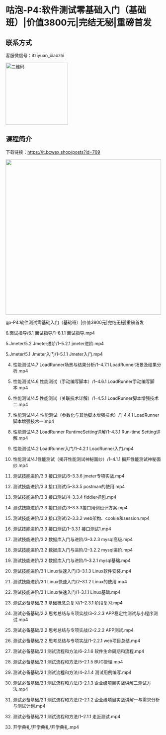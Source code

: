 # 咕泡-P4:软件测试零基础入门（基础班）|价值3800元|完结无秘|重磅首发

## 联系方式

客服微信号：itziyuan_xiaozhi

<img src="https://ziyuanyun.oss-cn-guangzhou.aliyuncs.com/common/20240614073449/666b82192834a.jpg" width="200" height="200" alt="二维码">

## 课程简介

下载链接：https://it.bcwex.shop/posts?id=769

<img src="https://ziyuanyun.oss-cn-guangzhou.aliyuncs.com/yun/20240515152305/664462d9b6c88.jpg" width="500" alt="">

  gp-P4:软件测试零基础入门（基础班）|价值3800元|完结无秘|重磅首发



 

 6.面试指导/6.1 面试指导/1&#8211;6.1.1 面试指导.mp4

 5.Jmeter/5.2 Jmeter进阶/1&#8211;5.2.1 jmeter进阶.mp4

 5.Jmeter/5.1 Jmeter入门/1&#8211;5.1.1 Jmeter入门.mp4

 4. 性能测试/4.7 LoadRunner场景与结果分析/1&#8211;4.7.1 LoadRunner场景及结果分析.mp4

 4. 性能测试/4.6 性能测试（手动编写脚本）/1&#8211;4.6.1 LoadRunner手动编写脚本.mp4

 4. 性能测试/4.5 性能测试（关联技术详解）/1&#8211;4.5.1 LoadRunner脚本增强技术二.mp4

 4. 性能测试/4.4 性能测试（参数化与其他脚本增强技术）/1&#8211;4.4.1 LoadRunner脚本增强技术一.mp4

 4. 性能测试/4.3 LoadRunner RuntimeSetting详解/1&#8211;4.3.1 Run-time Setting详解.mp4

 4. 性能测试/4.2 LoadRunner入门/1&#8211;4.2.1 LoadRunner入门.mp4

 4. 性能测试/4.1性能测试（揭开性能测试神秘面纱）/1&#8211;4.1.1 揭开性能测试神秘面纱.mp4

 3. 测试技能进阶/3.3 接口测试/6&#8211;3.3.6 jmeter专项实战.mp4

 3. 测试技能进阶/3.3 接口测试/5&#8211;3.3.5 postman的使用.mp4

 3. 测试技能进阶/3.3 接口测试/4&#8211;3.3.4 fiddler抓包.mp4

 3. 测试技能进阶/3.3 接口测试/3&#8211;3.3.3接口用例设计方案.mp4

 3. 测试技能进阶/3.3 接口测试/2&#8211;3.3.2 web架构、cookie和session.mp4

 3. 测试技能进阶/3.3 接口测试/1&#8211;3.3.1 接口测试1.mp4

 3. 测试技能进阶/3.2 数据库入门与进阶/3&#8211;3.2.3 mysql高级.mp4

 3. 测试技能进阶/3.2 数据库入门与进阶/2&#8211;3.2.2 mysql进阶.mp4

 3. 测试技能进阶/3.2 数据库入门与进阶/1&#8211;3.2.1 mysql基础.mp4

 3. 测试技能进阶/3.1 Linux快速入门/3&#8211;3.1.3 Linux软件安装.mp4

 3. 测试技能进阶/3.1 Linux快速入门/2&#8211;3.1.2 Linux的使用.mp4

 3. 测试技能进阶/3.1 Linux快速入门/1&#8211;3.1.1 Linux基础.mp4

 2. 测试必备基础/2.3 基础概念总复习/1&#8211;2.3.1 阶段复习.mp4

 2. 测试必备基础/2.2 思考总结与专项实战/3&#8211;2.2.3 APP稳定性测试与小程序测试.mp4

 2. 测试必备基础/2.2 思考总结与专项实战/2&#8211;2.2.2 APP测试.mp4

 2. 测试必备基础/2.2 思考总结与专项实战/1&#8211;2.2.1 web项目总结.mp4

 2. 测试必备基础/2.1 测试流程和方法/6&#8211;2.1.6 软件生命周期和流程.mp4

 2. 测试必备基础/2.1 测试流程和方法/5&#8211;2.1.5 BUG管理.mp4

 2. 测试必备基础/2.1 测试流程和方法/4&#8211;2.1.4 测试用例编写.mp4

 2. 测试必备基础/2.1 测试流程和方法/3&#8211;2.1.3 企业级项目实战讲解二测试方法.mp4

 2. 测试必备基础/2.1 测试流程和方法/2&#8211;2.1.2 企业级项目实战讲解一与需求分析与测试计划.mp4

 2. 测试必备基础/2.1 测试流程和方法/1&#8211;2.1.1 走近测试.mp4

 1. 开学典礼/开学典礼/开学典礼.mp4

  